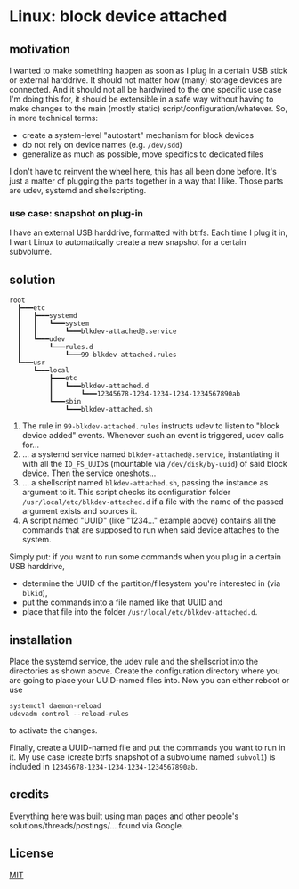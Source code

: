 # Linux: block device attached
## motivation
I wanted to make something happen as soon as I plug in a certain USB stick or external harddrive. It should not matter how (many) storage devices are connected. And it should not all be hardwired to the one specific use case I'm doing this for, it should be extensible in a safe way without having to make changes to the main (mostly static) script/configuration/whatever. So, in more technical terms:

- create a system-level "autostart" mechanism for block devices
- do not rely on device names (e.g. `/dev/sdd`)
- generalize as much as possible, move specifics to dedicated files

I don't have to reinvent the wheel here, this has all been done before. It's just a matter of plugging the parts together in a way that I like. Those parts are udev, systemd and shellscripting.

### use case: snapshot on plug-in
I have an external USB harddrive, formatted with btrfs. Each time I plug it in, I want Linux to automatically create a new snapshot for a certain subvolume.

## solution
```
root
  ┣━━━etc
  ┃   ┣━━━systemd
  ┃   ┃   ┗━━━system 
  ┃   ┃       ┗━━━blkdev-attached@.service
  ┃   ┗━━━udev
  ┃       ┗━━━rules.d
  ┃           ┗━━━99-blkdev-attached.rules
  ┗━━━usr
      ┗━━━local
          ┣━━━etc
          ┃   ┗━━━blkdev-attached.d
          ┃       ┗━━━12345678-1234-1234-1234-1234567890ab
          ┗━━━sbin
              ┗━━━blkdev-attached.sh
```

1. The rule in `99-blkdev-attached.rules` instructs udev to listen to "block device added" events. Whenever such an event is triggered, udev calls for...
2. ... a systemd service named `blkdev-attached@.service`, instantiating it with all the `ID_FS_UUID`s (mountable via `/dev/disk/by-uuid`) of said block device. Then the service oneshots...
3. ... a shellscript named `blkdev-attached.sh`, passing the instance as argument to it. This script checks its configuration folder `/usr/local/etc/blkdev-attached.d` if a file with the name of the passed argument exists and sources it.
4. A script named "UUID" (like "1234..." example above) contains all the commands that are supposed to run when said device attaches to the system.

Simply put: if you want to run some commands when you plug in a certain USB harddrive,
- determine the UUID of the partition/filesystem you're interested in (via `blkid`),
- put the commands into a file named like that UUID and
- place that file into the folder  `/usr/local/etc/blkdev-attached.d`.

## installation
Place the systemd service, the udev rule and the shellscript into the directories as shown above. Create the configuration directory where you are going to place your UUID-named files into. Now you can either reboot or use 
```
systemctl daemon-reload
udevadm control --reload-rules
```
to activate the changes. 

Finally, create a UUID-named file and put the commands you want to run in it. My use case (create btrfs snapshot of a subvolume named `subvol1`) is included in `12345678-1234-1234-1234-1234567890ab`.

## credits
Everything here was built using man pages and other people's solutions/threads/postings/... found via Google.

## License
[MIT](LICENSE)

